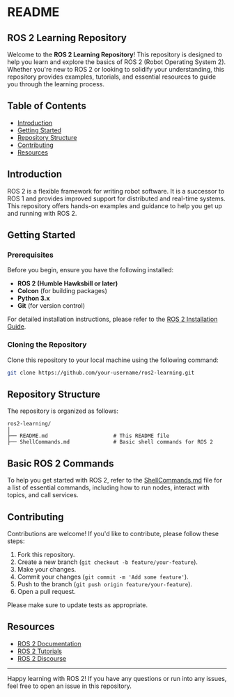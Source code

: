 # README

## ROS 2 Learning Repository

Welcome to the **ROS 2 Learning Repository**! This repository is designed to help you learn and explore the basics of ROS 2 (Robot Operating System 2). Whether you're new to ROS 2 or looking to solidify your understanding, this repository provides examples, tutorials, and essential resources to guide you through the learning process.

## Table of Contents

- [Introduction](#introduction)
- [Getting Started](#getting-started)
- [Repository Structure](#repository-structure)
- [Contributing](#contributing)
- [Resources](#resources)

## Introduction

ROS 2 is a flexible framework for writing robot software. It is a successor to ROS 1 and provides improved support for distributed and real-time systems. This repository offers hands-on examples and guidance to help you get up and running with ROS 2.

## Getting Started

### Prerequisites

Before you begin, ensure you have the following installed:

- **ROS 2 (Humble Hawksbill or later)**
- **Colcon** (for building packages)
- **Python 3.x**
- **Git** (for version control)

For detailed installation instructions, please refer to the [ROS 2 Installation Guide](https://docs.ros.org/en/humble/Installation.html).

### Cloning the Repository

Clone this repository to your local machine using the following command:

```bash
git clone https://github.com/your-username/ros2-learning.git
```

## Repository Structure

The repository is organized as follows:

```
ros2-learning/
│
├── README.md                     # This README file
├── ShellCommands.md              # Basic shell commands for ROS 2
```

## Basic ROS 2 Commands

To help you get started with ROS 2, refer to the [ShellCommands.md](ShellCommands.md) file for a list of essential commands, including how to run nodes, interact with topics, and call services.


## Contributing

Contributions are welcome! If you'd like to contribute, please follow these steps:

1. Fork this repository.
2. Create a new branch (`git checkout -b feature/your-feature`).
3. Make your changes.
4. Commit your changes (`git commit -m 'Add some feature'`).
5. Push to the branch (`git push origin feature/your-feature`).
6. Open a pull request.

Please make sure to update tests as appropriate.

## Resources

- [ROS 2 Documentation](https://docs.ros.org/en/humble/)
- [ROS 2 Tutorials](https://docs.ros.org/en/humble/Tutorials.html)
- [ROS 2 Discourse](https://discourse.ros.org/)

---

Happy learning with ROS 2! If you have any questions or run into any issues, feel free to open an issue in this repository.
